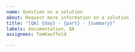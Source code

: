 ```yaml
---
name: Question on a solution
about: Request more information on a solution
title: "[QA] {day} - {part} - {summary}"
labels: documentation, QA
assignees: TomKauffeld

---
```



